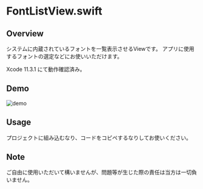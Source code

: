 # FontListView.swift
## Overview
システムに内蔵されているフォントを一覧表示させるViewです。
アプリに使用するフォントの選定などにお使いいただけます。

Xcode 11.3.1 にて動作確認済み。

## Demo
![demo](https://github.com/hk2ndwalker/iOS/blob/master/SwiftUI/FontListView/doc/fontlistview.gif)

## Usage
プロジェクトに組み込むなり、コードをコピペするなりしてお使いください。

## Note
ご自由に使用いただいて構いませんが、問題等が生じた際の責任は当方は一切負いません。